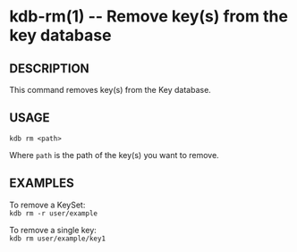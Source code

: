kdb-rm(1) -- Remove key(s) from the key database
================================================

## DESCRIPTION

This command removes key(s) from the Key database.  

## USAGE

`kdb rm <path>`  

Where `path` is the path of the key(s) you want to remove.  

## EXAMPLES

To remove a KeySet:  
	`kdb rm -r user/example`  

To remove a single key:  
	`kdb rm user/example/key1`  
